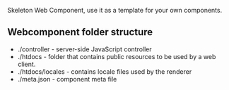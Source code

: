 Skeleton Web Component, use it as a template for your own components.

## Webcomponent folder structure


- ./controller 		- server-side JavaScript controller 
- ./htdocs       		- folder that contains public resources to be used by a web client. 
- ./htdocs/locales 		- contains locale files used by the renderer
- ./meta.json 	- component meta file